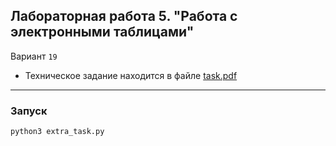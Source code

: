 ## Лабораторная работа 5. "Работа с электронными таблицами"

Вариант `19`


- Техническое задание находится в файле [task.pdf](./assets/task.pdf)



---
### Запуск
```
python3 extra_task.py
```

